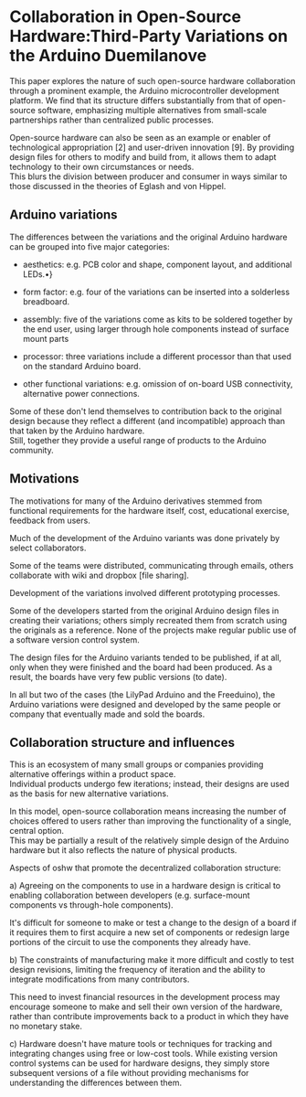 # Collaboration in Open-Source Hardware:Third-Party Variations on the Arduino Duemilanove

This paper explores the   nature   of  such  open-source   hardware   collaboration through  a  prominent  example,  the  Arduino microcontroller development   platform.
We find that its  structure  differs  substantially  from  that  of  open-source software,   emphasizing  multiple  alternatives  from  small-scale  partnerships  rather  than  centralized  public  processes. 

Open-source  hardware  can  also  be  seen  as  an  example  or enabler  of  technological appropriation  [2]  and  user-driven innovation  [9]. 
By  providing  design  files  for  others  to modify and build  from,  it  allows them  to adapt technology to  their   own  circumstances  or   needs.     
This   blurs  the division between producer  and consumer in ways similar  to those discussed in the theories of Eglash and von Hippel.

## Arduino variations

The  differences  between  the  variations  and  the  original Arduino    hardware   can    be    grouped   into   five    major categories:

- aesthetics: e.g.  PCB color  and shape,  component  layout, and additional LEDs.•}

- form  factor:  e.g.  four  of  the  variations  can  be  inserted into a solderless breadboard.

- assembly:  five  of   the   variations  come   as   kits  to  be soldered  together  by  the  end  user,  using  larger  through hole components instead of surface mount parts

- processor:  three  variations  include  a  different  processor than that used on the standard Arduino board.

- other  functional  variations:  e.g.  omission  of  on-board USB connectivity, alternative power connections.  

Some of these don't   lend  themselves   to contribution back to the  original design because they reflect a  different  (and  incompatible) approach  than  that taken by the Arduino hardware.   
Still,  together  they provide a  useful range of products to the Arduino community.

## Motivations

The   motivations   for   many   of   the   Arduino  derivatives stemmed  from  functional  requirements  for  the  hardware itself, cost, educational exercise, feedback from users.   

Much of  the  development of the Arduino variants  was done privately   by   select   collaborators.

Some  of  the  teams  were  distributed,  communicating through emails,  others collaborate   with   wiki   and dropbox  [file  sharing].

Development     of     the     variations     involved     different prototyping processes.

 Some  of  the  developers  started  from  the  original Arduino  design  files  in  creating  their  variations;  others simply recreated them  from  scratch using the  originals  as a reference.
 None  of the  projects make  regular  public  use  of a  software version  control  system. 
 
 The  design  files  for  the  Arduino  variants  tended  to  be published,  if  at  all,  only  when  they  were  finished  and  the board had been produced. As a result,  the boards have  very few  public  versions  (to date).   
 
 In  all  but  two  of  the  cases  (the  LilyPad  Arduino  and  the Freeduino),   the   Arduino   variations   were   designed   and developed  by the  same  people  or  company  that  eventually made   and  sold  the   boards.   
 
## Collaboration structure and influences

This is  an ecosystem  of  many  small  groups  or  companies  providing alternative  offerings  within  a  product  space.     
Individual products  undergo  few  iterations;  instead,  their  designs  are used  as  the  basis  for  new  alternative  variations.    

In  this model,   open-source   collaboration   means   increasing   the number  of  choices  offered  to  users  rather  than  improving the  functionality  of  a  single,  central  option.   
This  may  be partially  a  result  of  the  relatively  simple  design  of  the Arduino  hardware  but it also reflects the  nature  of  physical products.

Aspects of oshw that promote  the  decentralized  collaboration  structure:

a) Agreeing on the components to use  in a  hardware  design is critical   to   enabling   collaboration   between   developers (e.g. surface-mount   components vs through-hole components).

It's   difficult   for someone  to make  or test a  change  to  the  design of  a  board if  it requires  them  to  first acquire  a new set  of  components or   redesign   large   portions   of   the   circuit   to   use   the components   they   already   have.

b) The constraints of manufacturing make it more  difficult and costly  to  test  design  revisions,  limiting  the  frequency  of iteration  and  the  ability  to  integrate  modifications  from many  contributors.  

This need to invest financial resources in the development process may encourage  someone  to make  and sell   their   own   version   of   the   hardware,   rather   than contribute  improvements  back  to  a  product  in  which  they have  no  monetary  stake.   

c) Hardware   doesn't  have   mature tools  or  techniques  for  tracking  and  integrating  changes using free  or low-cost tools.   While existing version control systems  can  be  used  for  hardware  designs,  they  simply store   subsequent   versions   of   a   file   without  providing mechanisms  for   understanding   the   differences   between them.

